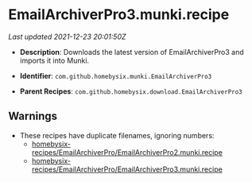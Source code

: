 # EmailArchiverPro3.munki.recipe

_Last updated 2021-12-23 20:01:50Z_

- **Description**: Downloads the latest version of EmailArchiverPro3 and imports it into Munki.

- **Identifier**: `com.github.homebysix.munki.EmailArchiverPro3`

- **Parent Recipes**: `com.github.homebysix.download.EmailArchiverPro3`


## Warnings

- These recipes have duplicate filenames, ignoring numbers:
    - [homebysix-recipes/EmailArchiverPro/EmailArchiverPro2.munki.recipe](/autopkg-dupe-tracker/homebysix-recipes/EmailArchiverPro/EmailArchiverPro2.munki.recipe)
    - [homebysix-recipes/EmailArchiverPro/EmailArchiverPro3.munki.recipe](/autopkg-dupe-tracker/homebysix-recipes/EmailArchiverPro/EmailArchiverPro3.munki.recipe)